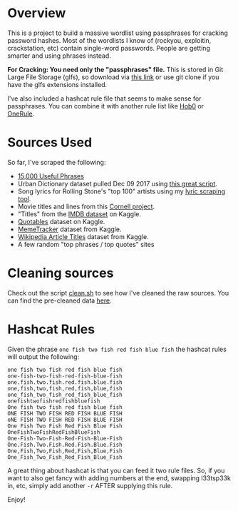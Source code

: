 # Overview
This is a project to build a massive wordlist using passphrases for cracking password hashes. Most of the wordlists I know of (rockyou, exploitin, crackstation, etc) contain single-word passwords. People are getting smarter and using phrases instead.

**For Cracking: You need only the "passphrases" file.** This is stored in Git Large File Storage (glfs), so download via <a download href="https://github.com/initstring/passphrase-wordlist/raw/master/passphrases.txt">this link</a> or use git clone if you have the glfs extensions installed.

I've also included a hashcat rule file that seems to make sense for passphrases. You can combine it with another rule list like [Hob0](https://github.com/praetorian-inc/Hob0Rules) or [OneRule](https://github.com/NotSoSecure/password_cracking_rules).

# Sources Used
So far, I've scraped the following: <br>
- [15,000 Useful Phrases](https://www.gutenberg.org/ebooks/18362)
- Urban Dictionary dataset pulled Dec 09 2017 using [this great script](https://github.com/mattbierner/urban-dictionary-word-list).
- Song lyrics for Rolling Stone's "top 100" artists using my [lyric scraping tool](https://github.com/initstring/lyricpass).
- Movie titles and lines from this [Cornell project](http://www.cs.cornell.edu/~cristian//Cornell_Movie-Dialogs_Corpus.html).
- "Titles" from the [IMDB dataset](https://www.kaggle.com/orgesleka/imdbmovies) on Kaggle.
- [Quotables](https://www.kaggle.com/alvations/quotables) dataset on Kaggle.
- [MemeTracker](https://www.kaggle.com/snap/snap-memetracker) dataset from Kaggle.
- [Wikipedia Article Titles](https://www.kaggle.com/residentmario/wikipedia-article-titles) dataset from Kaggle.
- A few random "top phrases / top quotes" sites

# Cleaning sources
Check out the script [clean.sh](https://github.com/initstring/passphrase-wordlist/blob/master/clean.sh) to see how I've cleaned the raw sources. You can find the pre-cleaned data [here](https://github.com/initstring/passphrase-wordlist/tree/master/raw-sources).

# Hashcat Rules
Given the phrase `one fish two fish red fish blue fish` the hashcat rules will output the following:
```
one fish two fish red fish blue fish
one-fish-two-fish-red-fish-blue-fish
one.fish.two.fish.red.fish.blue.fish
one,fish,two,fish,red,fish,blue,fish
one_fish_two_fish_red_fish_blue_fish
onefishtwofishredfishbluefish
One fish two fish red fish blue fish
ONE FISH TWO FISH RED FISH BLUE FISH
oNE FISH TWO FISH RED FISH BLUE FISH
One Fish Two Fish Red Fish Blue Fish
OneFishTwoFishRedFishBlueFish
One-Fish-Two-Fish-Red-Fish-Blue-Fish
One.Fish.Two.Fish.Red.Fish.Blue.Fish
One,Fish,Two,Fish,Red,Fish,Blue,Fish
One_Fish_Two_Fish_Red_Fish_Blue_Fish
```

A great thing about hashcat is that you can feed it two rule files. So, if you want to also get fancy with adding numbers at the end, swapping l33tsp33k in, etc, simply add another `-r` AFTER supplying this rule.

Enjoy!
